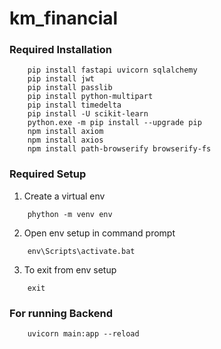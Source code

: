 # km_financial #

### Required Installation ###

```
    pip install fastapi uvicorn sqlalchemy
    pip install jwt
    pip install passlib
    pip install python-multipart
    pip install timedelta
    pip install -U scikit-learn
    python.exe -m pip install --upgrade pip
    npm install axiom
    npm install axios
    npm install path-browserify browserify-fs
```

### Required Setup ###

1. Create a virtual env 
```
    phython -m venv env
```

2. Open env setup in command prompt
```
    env\Scripts\activate.bat
```

3. To exit from env setup
```
    exit
```

### For running Backend ###
```
    uvicorn main:app --reload
```

